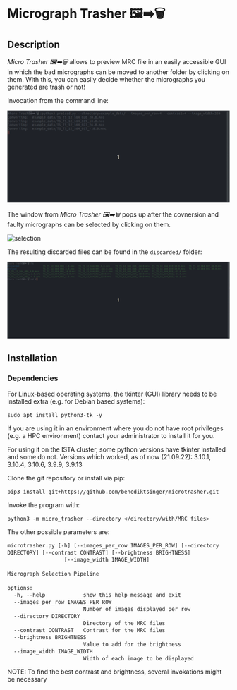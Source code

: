 # Micrograph Trasher 🖼➡🗑

## Description

*Micro Trasher 🖼➡🗑* allows to preview MRC file in an easily accessible GUI in which the bad micrographs can be moved to another folder by clicking on them. With this, you can easily decide whether the micrographs you generated are trash or not!

Invocation from the command line:

![invocation](invoc.gif)

The window from *Micro Trasher 🖼➡🗑* pops up after the covnersion and faulty micrographs can be selected by clicking on them.

![selection](select.gif)

The resulting discarded files can be found in the ```discarded/``` folder:

![folders](folder.gif)

## Installation

### Dependencies


For Linux-based operating systems, the tkinter (GUI) library needs to be installed extra (e.g. for Debian based systems):

```
sudo apt install python3-tk -y
```

If you are using it in an environment where you do not have root privileges (e.g. a HPC environment) contact your administrator to install it for you.

For using it on the ISTA cluster, some python versions have tkinter installed and some do not. Versions which worked, as of now (21.09.22): 3.10.1, 3.10.4, 3.10.6, 3.9.9, 3.9.13

Clone the git repository or install via pip:

```
pip3 install git+https://github.com/benediktsinger/microtrasher.git
```

Invoke the program with:

```
python3 -m micro_trasher --directory </directory/with/MRC files>
```

The other possible parameters are:

``` 
microtrasher.py [-h] [--images_per_row IMAGES_PER_ROW] [--directory DIRECTORY] [--contrast CONTRAST] [--brightness BRIGHTNESS]
                  [--image_width IMAGE_WIDTH]

Micrograph Selection Pipeline

options:
  -h, --help            show this help message and exit
  --images_per_row IMAGES_PER_ROW
                        Number of images displayed per row
  --directory DIRECTORY
                        Directory of the MRC files
  --contrast CONTRAST   Contrast for the MRC files
  --brightness BRIGHTNESS
                        Value to add for the brightness
  --image_width IMAGE_WIDTH
                        Width of each image to be displayed
```
 
NOTE: To find the best contrast and brightness, several invokations might be necessary
